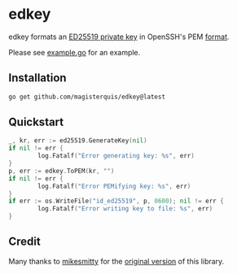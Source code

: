 edkey
=====
edkey formats an
[ED25519 private key](https://pkg.go.dev/crypto/ed25519#PrivateKey)
in OpenSSH's PEM
[format](https://cvsweb.openbsd.org/cgi-bin/cvsweb/src/usr.bin/ssh/PROTOCOL.key?rev=1.3&content-type=text/x-cvsweb-markup).

Please see [example.go](example.go) for an example.

Installation
------------
```sh
go get github.com/magisterquis/edkey@latest
```

Quickstart
----------
```go
_, kr, err := ed25519.GenerateKey(nil)
if nil != err {
        log.Fatalf("Error generating key: %s", err)
}
p, err := edkey.ToPEM(kr, "")
if nil != err {
        log.Fatalf("Error PEMifying key: %s", err)
}
if err := os.WriteFile("id_ed25519", p, 0600); nil != err {
        log.Fatalf("Error writing key to file: %s", err)
}
```

Credit
------
Many thanks to [mikesmitty](https://github.com/mikesmitty) for the
[original version](https://github.com/mikesmitty/edkey) of this library.
